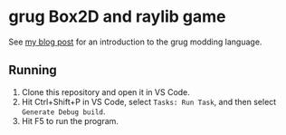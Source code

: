 # grug Box2D and raylib game

See [my blog post](https://mynameistrez.github.io/2024/02/29/creating-the-perfect-modding-language.html) for an introduction to the grug modding language.

## Running

1. Clone this repository and open it in VS Code.
2. Hit Ctrl+Shift+P in VS Code, select `Tasks: Run Task`, and then select `Generate Debug build`.
3. Hit F5 to run the program.
